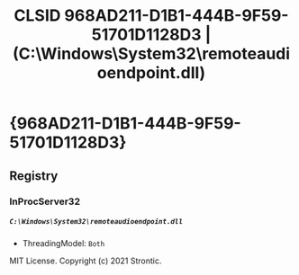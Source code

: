 ﻿---
title: "CLSID 968AD211-D1B1-444B-9F59-51701D1128D3 | (C:\\Windows\\System32\\remoteaudioendpoint.dll)"
excerpt: What is COM-Object CLSID 968AD211-D1B1-444B-9F59-51701D1128D3?
---

# {968AD211-D1B1-444B-9F59-51701D1128D3}


## Registry


### InProcServer32

##### `C:\Windows\System32\remoteaudioendpoint.dll`
* ThreadingModel: `Both`

MIT License. Copyright (c) 2021 Strontic.


